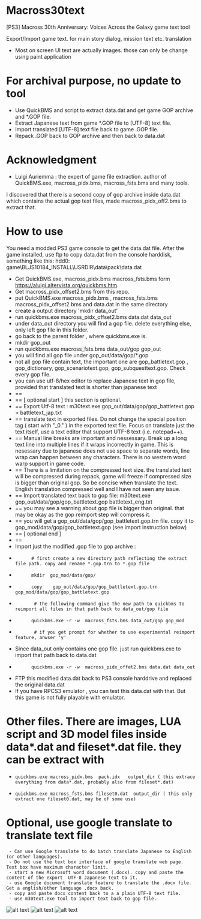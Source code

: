 # Macross30text
[PS3] Macross 30th Anniversary: Voices Across the Galaxy game text tool

Export/Import game text. for main story dialog, mission text etc. translation

- Most on screen UI text are actually images. those can only be change using paint application


# For archival purpose, no update to tool
- Use QuickBMS and script to extract data.dat and get game GOP archive and *.GOP file.
- Extract Japanese text from game *.GOP file  to [UTF-8] text file.
- Import translated  [UTF-8] text file back to game .GOP file.
- Repack .GOP back to GOP archive and then back to data.dat

# Acknowledgment
- Luigi Auriemma : the expert of game file extraction. author of QuickBMS.exe, macross_pidx.bms, macross_fsts.bms and many tools.

I discovered that there is a second copy of gop archive inside data.dat which contains the actual gop text files, made macross_pidx_off2.bms to extract that.

# How to use
 You need a modded PS3 game console to get the data.dat file. After the game installed, use ftp to copy data.dat from the console harddisk, something like this:
  hdd0: game\BLJS10184_INSTALL\USRDIR\data\pack\data.dat

- Get QuickBMS.exe, macross_pidx.bms macross_fsts.bms  form https://aluigi.altervista.org/quickbms.htm
- Get macross_pidx_offset2.bms from this repo.
- put QuickBMS.exe macross_pidx.bms , macross_fsts.bms macross_pidx_offset2.bms and data.dat in the same directory
- create a output directory 'mkdir data_out'
- run quickbms.exe macross_pidx_offset2.bms data.dat data_out
- under data_out directory you will find a gop file. delete everything else, only left gop file in this folder.
- go back  to the parent folder , where quickbms.exe is.
- mkdir gop_out
- run  quickbms.exe macross_fsts.bms data_out/gop gop_out
- you will find all gop file under gop_out/data/gop/*.gop
- not all gop file contain text, the important one are gop_battletext.gop , gop_dictionary, gop_scenariotext.gop, gop_subquesttext.gop. Check every gop file.
- you can use utf-8/hex editor to replace Japanese text in gop file, provided that translated text is shorter than japanese text
- ==
- == [ optional start ] this section is optional. 
- == Export Utf-8 text :  m30text.exe gop_out/data/gop/gop_battletext.gop >  battletext_jap.txt
- == translate text in exported files. Do not change the special position tag ( start with "_0." ) in the exported text file. Focus on translate just the text itself, use a text editor that support UTF-8 text (i.e. notepad++).
- == Manual line breaks are important and nessessary. Break up a long text line into multiple lines if it wraps incorrectly in game. This is nesessary due to japanese does not use space to separate words, line wrap can happen between any characters. There is no western word warp support in game code.
- ==  There is a limitation on the compressed text size. the translated text will be compressed during repack, game will freeze if compressed size is bigger than original gop. So be concise when translate the text. English translation compressed well and I have not seen any issue.
- == Import translated text back to gop file:  m30text.exe  gop_out/data/gop/gop_battletext.gop  battletext_eng.txt
- == you may see a warning about gop file is bigger than original. that may be okay as the gop reimport step will compress it.
- == you will get a gop_out/data/gop/gop_battletext.gop.trn file. copy it to gop_mod/data/gop/gop_battletext.gop (see import instruction below)
- == [ optional end ]
- ==
- Import just the modified .gop file to gop archive :
-           # first create a new directory path reflecting the extract file path. copy and rename *.gop.trn to *.gop file
-           mkdir  gop_mod/data/gop/
-           copy    gop_out/data/gop/gop_battletext.gop.trn  gop_mod/data/gop/gop_battletext.gop
-            # the following command give the new path to quickbms to reimport all files in that path back to data_out/gop file
-           quickbms.exe -r -w  macross_fsts.bms data_out/gop gop_mod
-            # if you get prompt for whether to use experimental reimport feature, anwser 'y'
- Since data_out only contains one gop file. just run quickbms.exe to import that path back to data.dat
-           quickbms.exe -r -w  macross_pidx_offet2.bms data.dat data_out
-  FTP this modified data.dat back to PS3 console harddrive and replaced the original data.dat
-  If you have RPCS3 emulator , you can test this data.dat with that. But this game is not fully playable with emulator. 

# Other files. There are images, LUA script and 3D model files inside data*.dat  and fileset*.dat file. they can be extract with 
-     quickbms.exe macross_pidx.bms  pack.idx   output_dir ( this extrace everything from data*.dat, probably also from fileset*.dat)
-     quickbms.exe macross_fsts.bms fileset0.dat  output_dir ( this only extract one fileset0.dat, may be of some use)

# Optional, use google translate to translate text file
     - Can use Google translate to do batch translate Japanese to English (or other languages).
     - Do not use the text box interface of google translate web page. Text box have maximum character limit.
     - start a new Microsoft word document (.docx). copy and paste the content of the export  UTF-8 Japanese text to it.
     - use Google document translate feature to translate the .docx file. Get a english/other language .docx back.
     - copy and paste docx content back to a a plain UTF-8 text file.
     - use m30text.exe tool to import text back to gop file.
     
![alt text](https://github.com/alanm20/m30text/blob/main/images/eng2.png)
![alt text](https://github.com/alanm20/m30text/blob/main/images/eng4.png)
![alt text](https://github.com/alanm20/m30text/blob/main/images/eng6.png)

